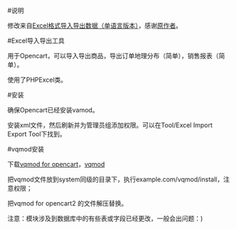 #说明

修改来自[Excel格式导入导出数据（单语言版本）](http://www.mycncart.com/index.php?route=product/product&product_id=35)，感谢[原作者](http://www.mycncart.com/index.php?route=product/extension&nickname=%E6%9D%A8%E5%85%86%E9%94%8B)。

#Excel导入导出工具

用于Opencart，可以导入导出商品，导出订单地理分布（简单），销售报表（简单）。

使用了PHPExcel类。

#安装

确保Opencart已经安装vamod。

安装xml文件，然后刷新并为管理员组添加权限。可以在Tool/Excel Import Export Tool下找到。

#vqmod安装

下载[vqmod for opencart](http://www.opencart.com/index.php?route=extension/extension/info&extension_id=19501)，[vqmod](https://github.com/vqmod/vqmod)

把vqmod文件放到system同级的目录下，执行example.com/vqmod/install，注意权限；

把vqmod for opencart2 的文件解压替换。

注意：模块涉及到数据库中的有些表或字段已经更改，一般会出问题：)